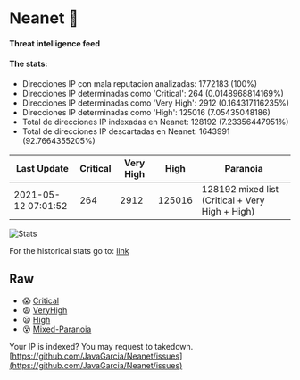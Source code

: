 # Neanet :hocho:
#### Threat intelligence feed
#### The stats:

- Direcciones IP con mala reputacion analizadas: 1772183 (100%)
- Direcciones IP determinadas como 'Critical':  264 (0.0148968814169%)
- Direcciones IP determinadas como 'Very High':  2912 (0.164317116235%)
- Direcciones IP determinadas como 'High':  125016 (7.05435048186)
- Total de direcciones IP indexadas en Neanet:  128192 (7.23356447951%)
- Total de direcciones IP descartadas en Neanet:  1643991 (92.7664355205%)

| Last Update | Critical | Very High | High | Paranoia |
| --- | --- | --- | --- | --- |
| 2021-05-12 07:01:52 | 264 | 2912 | 125016 | 128192 mixed list (Critical + Very High + High)|

![Stats](https://docs.google.com/spreadsheets/d/e/2PACX-1vSnaNMIXVabIpDJjufMlzH7poXnshF3mgd8Is1g9ytUEzVsP5my4Trn8f-xkoLLQ38xpL3HtmUexLo6/pubchart?oid=501124687&format=image)

For the historical stats go to: [link](/stats.csv)
## Raw
- :scream: [Critical](https://raw.githubusercontent.com/JavaGarcia/Neanet/master/blacklists/neanet_critical.txt)
- :fearful: [VeryHigh](https://raw.githubusercontent.com/JavaGarcia/Neanet/master/blacklists/neanet_veryHigh.txtt)
- :frowning: [High](https://raw.githubusercontent.com/JavaGarcia/Neanet/master/blacklists/neanet_high.txt)
- :dizzy_face: [Mixed-Paranoia](https://raw.githubusercontent.com/JavaGarcia/Neanet/master/blacklists/neanet_all.txt)


Your IP is indexed? You may request to takedown. [https://github.com/JavaGarcia/Neanet/issues](https://github.com/JavaGarcia/Neanet/issues)


































































































































































































































































































































































































































































































































































































































































































































































































































































































































































































































































































































































































































































































































































































































































































































































































































































































































































































































































































































































































































































































































































































































































































































































































































































































































































































































































































































































































































































































































































































































































































































































































































































































































































































































































































































































































































































































































































































































































































































































































































































































































































































































































































































































































































































































































































































































































































































































































































































































































































































































































































































































































































































































































































































































































































































































































































































































































































































































































































































































































































































































































































































































































































































































































































































































